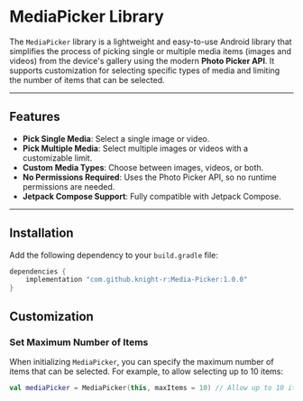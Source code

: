 # MediaPicker Library

The `MediaPicker` library is a lightweight and easy-to-use Android library that simplifies the process of picking single or multiple media items (images and videos) from the device's gallery using the modern **Photo Picker API**. It supports customization for selecting specific types of media and limiting the number of items that can be selected.

---

## Features

- **Pick Single Media**: Select a single image or video.
- **Pick Multiple Media**: Select multiple images or videos with a customizable limit.
- **Custom Media Types**: Choose between images, videos, or both.
- **No Permissions Required**: Uses the Photo Picker API, so no runtime permissions are needed.
- **Jetpack Compose Support**: Fully compatible with Jetpack Compose.

---

## Installation

Add the following dependency to your `build.gradle` file:

```gradle
dependencies {
    implementation "com.github.knight-r:Media-Picker:1.0.0" 
}
```
## Customization

### Set Maximum Number of Items

When initializing `MediaPicker`, you can specify the maximum number of items that can be selected. For example, to allow selecting up to 10 items:

```kotlin
val mediaPicker = MediaPicker(this, maxItems = 10) // Allow up to 10 items
